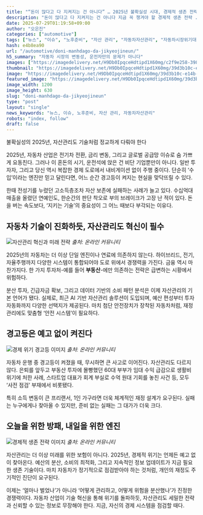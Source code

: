 ```yaml
---
title: "“돈이 많다고 다 지켜지는 건 아니다” … 2025년 불확실성 시대, 경제적 생존 전략 선택 아닌 필수의 문제로"
description: "돈이 많다고 다 지켜지는 건 아니다 지금 꼭 챙겨야 할 경제적 생존 전략 ..."
date: 2025-07-29T01:19:58+09:00
author: "오은진"
categories: ["automotive"]
tags: ["뉴스", "이슈", "노후준비", "자산 관리", "자동차자산관리", "자동차시장위기대응"]
hash: e4b8ea90
url: "/automotive/doni-manhdago-da-jikyeojineun/"
h5_summary: "자동차 시장의 변동성, 운전자만의 문제가 아니다"
images: ["https://imagedelivery.net/H9Db0IpqceHdtipd1X60mg/c2f9e258-398d-42e8-cd2c-bbda95301b00/public", "https://imagedelivery.net/H9Db0IpqceHdtipd1X60mg/27cb5a81-c155-4187-d9c5-b258d26d8f00/public", "https://imagedelivery.net/H9Db0IpqceHdtipd1X60mg/39d3b10c-e14b-4c83-e18d-243da3790d00/public", "https://imagedelivery.net/H9Db0IpqceHdtipd1X60mg/90b1df89-dd48-4a52-8558-751c6e9f2c00/public"]
thumbnail: "https://imagedelivery.net/H9Db0IpqceHdtipd1X60mg/39d3b10c-e14b-4c83-e18d-243da3790d00/public"
image: "https://imagedelivery.net/H9Db0IpqceHdtipd1X60mg/39d3b10c-e14b-4c83-e18d-243da3790d00/public"
featured_image: "https://imagedelivery.net/H9Db0IpqceHdtipd1X60mg/39d3b10c-e14b-4c83-e18d-243da3790d00/public"
image_width: 1200
image_height: 630
slug: "doni-manhdago-da-jikyeojineun"
type: "post"
layout: "single"
news_keywords: "뉴스, 이슈, 노후준비, 자산 관리, 자동차자산관리"
robots: "index, follow"
draft: false
---
```


불확실성의 2025년, 자산관리도 기술처럼 정교하게 다뤄야 한다

2025년, 자동차 산업은 전기차 전환, 금리 변동, 그리고 글로벌 공급망 이슈로 숨 가쁘게 요동친다. 그러나 이 혼돈의 시기, 운전석에 앉은 건 비단 기업뿐만이 아니다. 일반 투자자, 그리고 당신 역시 복잡한 경제 도로에서 내비게이션 없이 주행 중이다. 단순히 ‘수입’이라는 엔진만 믿고 달린다면, 어느 순간 경고등이 켜지는 현실을 맞닥뜨릴 수 있다.

한때 전성기를 누렸던 고소득층조차 자산 보존에 실패하는 사례가 늘고 있다. 수십억대 매출을 올렸던 연예인도, 한순간의 판단 착오로 부의 브레이크가 고장 난 적이 있다. 돈을 버는 속도보다, ‘지키는 기술’의 중요성이 그 어느 때보다 부각되는 이유다.

## 자동차 기술이 진화하듯, 자산관리도 혁신이 필수

![자산관리 혁신과 미래 전략](https://imagedelivery.net/H9Db0IpqceHdtipd1X60mg/27cb5a81-c155-4187-d9c5-b258d26d8f00/public)
*출처: 온라인 커뮤니티*


2025년의 자동차는 더 이상 단일 엔진이나 연료에 의존하지 않는다. 하이브리드, 전기, 자율주행까지 다양한 시스템이 통합되어야 도로 위에서 경쟁력을 가진다. 금융 역시 마찬가지다. 한 가지 투자처-예를 들어 **부동산**-에만 의존하는 전략은 급변하는 시황에서 위험하다.

분산 투자, 긴급자금 확보, 그리고 데이터 기반의 소비 패턴 분석은 이제 자산관리의 기본 언어가 됐다. 실제로, 최근 AI 기반 자산관리 솔루션이 도입되며, 예산 편성부터 투자 자동화까지 다양한 선택지가 제공된다. 마치 첨단 안전장치가 장착된 자동차처럼, 재정 관리에도 맞춤형 ‘안전 시스템’이 필요하다.

## 경고등은 예고 없이 켜진다

![경제 위기 경고등 이미지](https://imagedelivery.net/H9Db0IpqceHdtipd1X60mg/c2f9e258-398d-42e8-cd2c-bbda95301b00/public)
*출처: 온라인 커뮤니티*


자동차 운행 중 경고등이 켜졌을 때, 무시하면 큰 사고로 이어진다. 자산관리도 다르지 않다. 은퇴를 앞두고 부동산 투자에 몰빵했던 60대 부부가 임대 수익 급감으로 생활비 위기에 처한 사례, 스타트업 대표가 회계 부실로 수억 원대 기회를 놓친 사건 등, 모두 ‘사전 점검’ 부재에서 비롯됐다.

특히 소득 변동이 큰 프리랜서, 1인 가구라면 더욱 체계적인 재정 설계가 요구된다. 실패는 누구에게나 찾아올 수 있지만, 준비 없는 실패는 그 대가가 더욱 크다.

## 오늘을 위한 방패, 내일을 위한 엔진

![경제적 생존 전략 이미지](https://imagedelivery.net/H9Db0IpqceHdtipd1X60mg/90b1df89-dd48-4a52-8558-751c6e9f2c00/public)
*출처: 온라인 커뮤니티*


자산관리는 더 이상 미래를 위한 보험이 아니다. 2025년, 경제적 위기는 언제든 예고 없이 찾아온다. 예산의 분산, 소비의 최적화, 그리고 지속적인 정보 업데이트가 지금 필요한 생존 기술이다. 마치 자동차가 정기적으로 점검받아야 하는 것처럼, 개인의 재정도 주기적인 진단이 요구된다.

이제는 ‘얼마나 벌었나’가 아니라 ‘어떻게 관리하고, 어떻게 위험을 분산했나’가 진정한 경쟁력이다. 자동차 산업이 기술 혁신을 통해 위기를 돌파하듯, 자산관리도 세밀한 전략과 신뢰할 수 있는 정보로 무장해야 한다. 지금, 자신의 경제 시스템을 점검할 때다.
